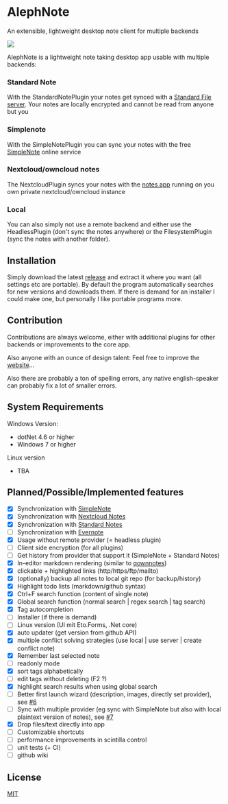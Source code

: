 # AlephNote

An extensible, lightweight desktop note client for multiple backends

![](https://raw.githubusercontent.com/Mikescher/AlephNote/master/docs/preview.png)

AlephNote is a lightweight note taking desktop app usable with multiple backends:

### Standard Note

With the StandardNotePlugin your notes get synced with a [Standard File server](https://standardnotes.org/).
Your notes are locally encrypted and cannot be read from anyone but you

### Simplenote

With the SimpleNotePlugin you can sync your notes with the free [SimpleNote](https://simplenote.com/) online service

### Nextcloud/owncloud notes

The NextcloudPlugin syncs your notes with the [notes app](https://github.com/nextcloud/notes) running on you own private nextcloud/owncloud instance

### Local

You can also simply not use a remote backend and either use the HeadlessPlugin (don't sync the notes anywhere) or the FilesystemPlugin (sync the notes with another folder).


## Installation

Simply download the latest [release](https://github.com/Mikescher/AlephNote/releases/latest) and extract it where you want (all settings etc are portable).
By default the program automatically searches for new versions and downloads them.
If there is demand for an installer I could make one, but personally I like portable programs more.


## Contribution

Contributions are always welcome, either with additional plugins for other backends or improvements to the core app.

Also anyone with an ounce of design talent: Feel free to improve the [website](https://mikescher.github.io/AlephNote/)...

Also there are probably a ton of spelling errors, any native english-speaker can probably fix a lot of smaller errors.

## System Requirements

Windows Version:
 - dotNet 4.6 or higher
 - Windows 7 or higher

Linux version
 - TBA

## Planned/Possible/Implemented features

 - [X] Synchronization with [SimpleNote](https://simplenote.com/)
 - [X] Synchronization with [Nextcloud Notes](https://github.com/nextcloud/notes)
 - [X] Synchronization with [Standard Notes](https://standardnotes.org/)
 - [ ] Synchronization with [Evernote](https://evernote.com)
 - [X] Usage without remote provider (= headless plugin)
 - [ ] Client side encryption (for all plugins)
 - [ ] Get history from provider that support it (SimpleNote + Standard Notes)
 - [X] In-editor markdown rendering (similar to [qownnotes](http://www.qownnotes.org/))
 - [X] clickable + highlighted links (http/https/ftp/mailto)
 - [X] (optionally) backup all notes to local git repo (for backup/history)
 - [X] Highlight todo lists (markdown/github syntax)
 - [X] Ctrl+F search function (content of single note)
 - [X] Global search function (normal search | regex search | tag search)
 - [X] Tag autocompletion
 - [ ] Installer (if there is demand)
 - [ ] Linux version (UI mit Eto.Forms, .Net core)
 - [X] auto updater (get version from github API)
 - [X] multiple conflict solving strategies (use local | use server | create conflict note)
 - [X] Remember last selected note
 - [ ] readonly mode
 - [X] sort tags alphabetically
 - [ ] edit tags without deleting (F2 ?)
 - [X] highlight search results when using global search
 - [ ] Better first launch wizard (description, images, directly set provider), see [#6](https://github.com/Mikescher/AlephNote/issues/6)
 - [ ] Sync with multiple provider (eg sync with SimpleNote but also with local plaintext version of notes), see [#7](https://github.com/Mikescher/AlephNote/issues/7)
 - [X] Drop files/text directly into app
 - [ ] Customizable shortcuts
 - [ ] performance improvements in scintilla control
 - [ ] unit tests (+ CI)
 - [ ] github wiki

## License

[MIT](https://github.com/Mikescher/AlephNote/blob/master/LICENSE)

